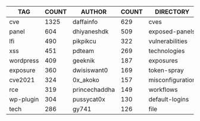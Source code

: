 |    TAG    | COUNT |    AUTHOR     | COUNT |    DIRECTORY     | COUNT | SEVERITY | COUNT |  TYPE   | COUNT |
|-----------|-------|---------------|-------|------------------|-------|----------|-------|---------|-------|
| cve       |  1325 | daffainfo     |   629 | cves             |  1306 | info     |  1398 | http    |  3644 |
| panel     |   604 | dhiyaneshdk   |   509 | exposed-panels   |   613 | high     |   955 | file    |    76 |
| lfi       |   490 | pikpikcu      |   322 | vulnerabilities  |   506 | medium   |   784 | network |    50 |
| xss       |   451 | pdteam        |   269 | technologies     |   273 | critical |   445 | dns     |    17 |
| wordpress |   409 | geeknik       |   187 | exposures        |   254 | low      |   211 |         |       |
| exposure  |   360 | dwisiswant0   |   169 | token-spray      |   230 | unknown  |     7 |         |       |
| cve2021   |   324 | 0x_akoko      |   157 | misconfiguration |   210 |          |       |         |       |
| rce       |   319 | princechaddha |   149 | workflows        |   187 |          |       |         |       |
| wp-plugin |   304 | pussycat0x    |   130 | default-logins   |   102 |          |       |         |       |
| tech      |   286 | gy741         |   126 | file             |    76 |          |       |         |       |
